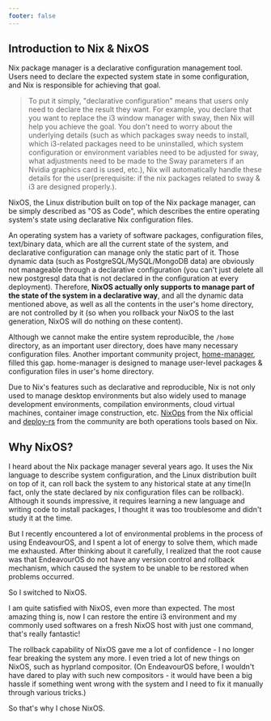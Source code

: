 ```yaml
---
footer: false
---
```


## Introduction to Nix & NixOS

Nix package manager is a declarative configuration management tool. Users need to declare the expected system state in some configuration, and Nix is responsible for achieving that goal.

> To put it simply, "declarative configuration" means that users only need to declare the result they want. For example, you declare that you want to replace the i3 window manager with sway, then Nix will help you achieve the goal. You don't need to worry about the underlying details (such as which packages sway needs to install, which i3-related packages need to be uninstalled, which system configuration or environment variables need to be adjusted for sway, what adjustments need to be made to the Sway parameters if an Nvidia graphics card is used, etc.), Nix will automatically handle these details for the user(prerequisite: if the nix packages related to sway & i3 are designed properly.).

NixOS, the Linux distribution built on top of the Nix package manager, can be simply described as "OS as Code", which describes the entire operating system's state using declarative Nix configuration files.

An operating system has a variety of software packages, configuration files, text/binary data, which are all the current state of the system, and declarative configuration can manage only the static part of it.
Those dynamic data (such as PostgreSQL/MySQL/MongoDB data) are obviously not manageable through a declarative configuration (you can't just delete all new postgresql data that is not declared in the configuration at every deployment).
Therefore, **NixOS actually only supports to manage part of the state of the system in a declarative way**, and all the dynamic data mentioned above, as well as all the contents in the user's home directory, are not controlled by it (so when you rollback your NixOS to the last generation, NixOS will do nothing on these content).

Although we cannot make the entire system reproducible, the `/home` directory, as an important user directory, does have many necessary configuration files.
Another important community project, [home-manager](https://github.com/nix-community/home-manager), filled this gap.
home-manager is designed to manage user-level packages & configuration files in user's home directory.

Due to Nix's features such as declarative and reproducible, Nix is not only used to manage desktop environments but also widely used to manage development environments, compilation environments, cloud virtual machines, container image construction, etc. [NixOps](https://github.com/NixOS/nixops) from the Nix official and [deploy-rs](https://github.com/serokell/deploy-rs) from the community are both operations tools based on Nix.


## Why NixOS?

I heard about the Nix package manager several years ago. It uses the Nix language to describe system configuration, and the Linux distribution built on top of it, can roll back the system to any historical state at any time(In fact, only the state declared by nix configuration files can be rollback). Although it sounds impressive, it requires learning a new language and writing code to install packages, I thought it was too troublesome and didn't study it at the time.

But I recently encountered a lot of environmental problems in the process of using EndeavourOS, and I spent a lot of energy to solve them, which made me exhausted. After thinking about it carefully, I realized that the root cause was that EndeavourOS do not have any version control and rollback mechanism, which caused the system to be unable to be restored when problems occurred.

So I switched to NixOS.

I am quite satisfied with NixOS, even more than expected. 
The most amazing thing is, now I can restore the entire i3 environment and my commonly used softwares on a fresh NixOS host with just one command, that's really fantastic!

The rollback capability of NixOS gave me a lot of confidence - I no longer fear breaking the system any more. I even tried a lot of new things on NixOS, such as hyprland compositor. (On EndeavourOS before, I wouldn't have dared to play with such new compositors - it would have been a big hassle if something went wrong with the system and I need to fix it manually through various tricks.)

So that's why I chose NixOS.
